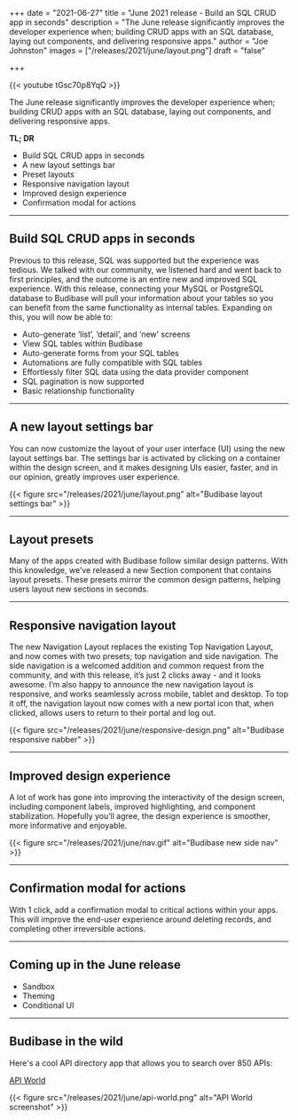 +++
date = "2021-06-27"
title = "June 2021 release - Build an SQL CRUD app in seconds"
description = "The June release significantly improves the developer experience when; building CRUD apps with an SQL database, laying out components, and delivering responsive apps."
author = "Joe Johnston"
images = ["/releases/2021/june/layout.png"]
draft = "false"

+++

 {{< youtube tGsc70p8YqQ >}}

The June release significantly improves the developer experience when; building CRUD apps with an SQL database, laying out components, and delivering responsive apps.

**TL; DR**

- Build SQL CRUD apps in seconds
- A new layout settings bar
- Preset layouts
- Responsive navigation layout
- Improved design experience
- Confirmation modal for actions

---

## Build SQL CRUD apps in seconds

Previous to this release, SQL was supported but the experience was tedious. We talked with our community, we listened hard and went back to first principles, and the outcome is an entire new and improved SQL experience. With this release, connecting your MySQL or PostgreSQL database to Budibase will pull your information about your tables so you can benefit from the same functionality as internal tables. Expanding on this, you will now be able to:

- Auto-generate ‘list’, ‘detail’, and ‘new’ screens
- View SQL tables within Budibase
- Auto-generate forms from your SQL tables
- Automations are fully compatible with SQL tables
- Effortlessly filter SQL data using the data provider component
- SQL pagination is now supported
- Basic relationship functionality



---

## A new layout settings bar

You can now customize the layout of your user interface (UI) using the new layout settings bar. The settings bar is activated by clicking on a container within the design screen, and it makes designing UIs easier, faster, and in our opinion, greatly improves user experience. 

{{< figure src="/releases/2021/june/layout.png" alt="Budibase layout settings bar" >}}





---

## Layout presets

Many of the apps created with Budibase follow similar design patterns. With this knowledge, we’ve released a new Section component that contains layout presets. These presets mirror the common design patterns, helping users layout new sections in seconds. 



---

## Responsive navigation layout

The new Navigation Layout replaces the existing Top Navigation Layout, and now comes with two presets; top navigation and side navigation. The side navigation is a welcomed addition and common request from the community, and with this release, it’s just 2 clicks away - and it looks awesome. I’m also happy to announce the new navigation layout is responsive, and works seamlessly across mobile, tablet and desktop. To top it off, the navigation layout now comes with a new portal icon that, when clicked, allows users to return to their portal and log out.

{{< figure src="/releases/2021/june/responsive-design.png" alt="Budibase responsive nabber" >}}



---

## Improved design experience

A lot of work has gone into improving the interactivity of the design screen, including component labels, improved highlighting, and component stabilization. Hopefully you’ll agree, the design experience is smoother, more informative and enjoyable.

{{< figure src="/releases/2021/june/nav.gif" alt="Budibase new side nav" >}}



---



## Confirmation modal for actions

With 1 click, add a confirmation modal to critical actions within your apps. This will improve the end-user experience around deleting records, and completing other irreversible actions.



---



## Coming up in the June release

- Sandbox
- Theming
- Conditional UI



---

## Budibase in the wild

Here's a cool API directory app that allows you to search over 850 APIs:

[API World](https://staging.budi.live/app/api%20world)

{{< figure src="/releases/2021/june/api-world.png" alt="API World screenshot" >}}







